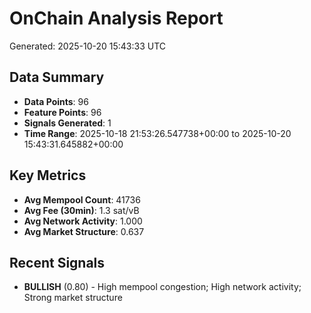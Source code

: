 # OnChain Analysis Report
Generated: 2025-10-20 15:43:33 UTC

## Data Summary
- **Data Points**: 96
- **Feature Points**: 96
- **Signals Generated**: 1
- **Time Range**: 2025-10-18 21:53:26.547738+00:00 to 2025-10-20 15:43:31.645882+00:00

## Key Metrics
- **Avg Mempool Count**: 41736
- **Avg Fee (30min)**: 1.3 sat/vB
- **Avg Network Activity**: 1.000
- **Avg Market Structure**: 0.637

## Recent Signals
- **BULLISH** (0.80) - High mempool congestion; High network activity; Strong market structure
